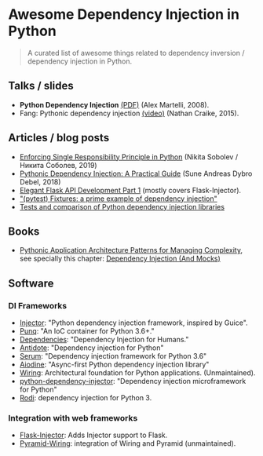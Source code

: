 # Awesome Dependency Injection in Python

> A curated list of awesome things related to dependency inversion / dependency injection in Python.

## Talks / slides

- **Python Dependency Injection** [(PDF)](http://www.aleax.it/yt_pydi.pdf) (Alex Martelli, 2008).
- Fang: Pythonic dependency injection [(video)](https://www.youtube.com/watch?v=zqRd941NXlI&t=443s) (Nathan Craike, 2015). 

## Articles / blog posts

- [Enforcing Single Responsibility Principle in Python](https://sobolevn.me/2019/03/enforcing-srp) (Nikita Sobolev / Никита Соболев, 2019)
- [Pythonic Dependency Injection: A Practical Guide](https://medium.com/@suneandreasdybrodebel/pythonic-dependency-injection-a-practical-guide-83a1b1299280) (Sune Andreas Dybro Debel, 2018)
- [Elegant Flask API Development Part 1](https://christophergs.github.io/python/2018/09/25/elegant-flask-apis-pt-1/) (mostly covers Flask-Injector).
- ["(pytest) Fixtures: a prime example of dependency injection"](https://docs.pytest.org/en/latest/fixture.html#fixtures-a-prime-example-of-dependency-injection)
- [Tests and comparison of Python dependency injection libraries](https://github.com/orsinium/dependency_injectors)

## Books

- [Pythonic Application Architecture Patterns for Managing Complexity](https://github.com/python-leap/book), see specially this chapter: [Dependency Injection (And Mocks)](https://github.com/python-leap/book/blob/master/chapter_12_dependency_injection.asciidoc)

## Software

### DI Frameworks

- [Injector](https://github.com/alecthomas/injector): "Python dependency injection framework, inspired by Guice".
- [Punq](https://github.com/bobthemighty/punq): "An IoC container for Python 3.6+."
- [Dependencies](https://github.com/dry-python/dependencies): "Dependency Injection for Humans."
- [Antidote](https://github.com/Finistere/antidote): "Dependency injection for Python"
- [Serum](https://github.com/suned/serum): "Dependency injection framework for Python 3.6"
- [Aiodine](https://github.com/bocadilloproject/aiodine): "Async-first Python dependency injection library"
- [Wiring](https://github.com/msiedlarek/wiring): Architectural foundation for Python applications. (Unmaintained).
- [python-dependency-injector](https://github.com/ets-labs/python-dependency-injector): "Dependency injection microframework for Python"
- [Rodi](https://github.com/RobertoPrevato/rodi): dependency injection for Python 3.


### Integration with web frameworks

- [Flask-Injector](https://github.com/alecthomas/flask_injector): Adds Injector support to Flask.
- [Pyramid-Wiring](https://github.com/veeti/pyramid_wiring): integration of Wiring and Pyramid (unmaintained).

